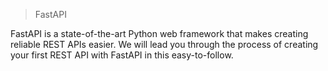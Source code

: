 > FastAPI

FastAPI is a state-of-the-art Python web framework that makes creating reliable REST APIs easier. 
We will lead you through the process of creating your first REST API with FastAPI in this easy-to-follow.
